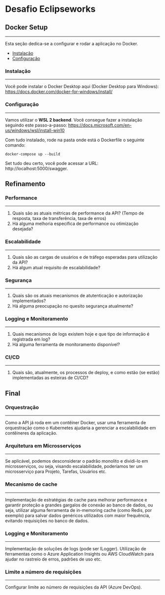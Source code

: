 # Desafio Eclipseworks

## Docker Setup
---
Esta seção dedica-se a configurar e rodar a aplicação no Docker.

- [Instalação](#install-docker)
- [Configuração](#configure-docker)

### Instalação
---
Você pode instalar o Docker Desktop aqui (Docker Desktop para Windows): https://docs.docker.com/docker-for-windows/install/

### Configuração
---
Vamos utilizar o **WSL 2 backend**. Você consegue fazer a instalação seguindo este passo-a-passo: https://docs.microsoft.com/en-us/windows/wsl/install-win10

Com tudo instalado, rode na pasta onde está o Dockerfile o seguinte comando:

```
docker-compose up --build
```

Set tudo deu certo, você pode acessar a URL: http://localhost:5000/swagger.

## Refinamento

### Performance
---
1) Quais são as atuais métricas de performance da API? (Tempo de resposta, taxa de transferência, taxa de erros)
2) Há alguma melhoria específica de performance ou otimização desejada?

### Escalabilidade
---
1) Quais são as cargas de usuários e de tráfego esperadas para utilização da API?
2) Há algum atual requisito de escalabilidade?

### Segurança
---
1) Quais são os atuais mecanismos de atutenticação e autorização implementados?
2) Há alguma preocupação no quesito segurança atualmente?

### Logging e Monitoramento
---
1) Quais mecanismos de logs existem hoje e que tipo de informação é registrada em log?
2) Há alguma ferramenta de monitoramento disponível?

### CI/CD
---
1) Quais são, atualmente, os processos de deploy, e como estão (se estão) implementadas as esteiras de CI/CD?


## Final

### Orquestração
---
Como a API já roda em um contêiner Docker, usar uma ferramenta de orquestração como o Kubernetes ajudaria a gerenciar a escalabilidade em contêineres da aplicação.

### Arquitetura em Microsserviços
---
Se aplicável, podemos desconsiderar o padrão monolito e dividi-lo em microsserviços, ou seja, visando escalabilidade, poderíamos ter um microsserviço para Projeto, Tarefas, Usuários etc.

### Mecanismo de cache
---
Implementação de estratégias de cache para melhorar performance e garantir proteção a grandes gargalos de conexão ao banco de dados, ou seja, utilizar alguma ferramenta de in-memoring cache (como Redis, por exemplo) para salvar dados genéricos utilizados com maior frequência, evitando requisições no banco de dados.

### Logging e Monitoramento
---
Implementação de soluções de logs (pode ser ILogger). Utilização de ferramentas como o Azure Application Insights ou AWS CloudWatch para ajudar no rastreio de erros, padrões de uso etc.

### Limite a número de requisições
---
Configurar limite ao número de requisições da API (Azure DevOps).

